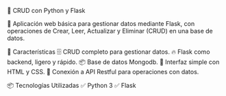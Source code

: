 📝 CRUD con Python y Flask

🚀 Aplicación web básica para gestionar datos mediante Flask, con operaciones de Crear, Leer, Actualizar y Eliminar (CRUD) en una base de datos.

🔹 Características
🗄️ CRUD completo para gestionar datos.
🔥 Flask como backend, ligero y rápido.
📦 Base de datos Mongodb.
🎨 Interfaz simple con HTML y CSS.
📡 Conexión a API Restful para operaciones con datos.

📦 Tecnologías Utilizadas
✅ Python 3
✅ Flask
